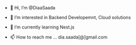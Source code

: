 - 👋 Hi, I’m @DiaaSaada
- 👀 I’m interested in Backend Developemnt, Cloud solutions
- 🌱 I’m currently learning Nest.js

- 📫 How to reach me ...
dia.saada[@]gmail.com
<!---
DiaaSaada/DiaaSaada is a ✨ special ✨ repository because its `README.md` (this file) appears on your GitHub profile.
You can click the Preview link to take a look at your changes.
--->
